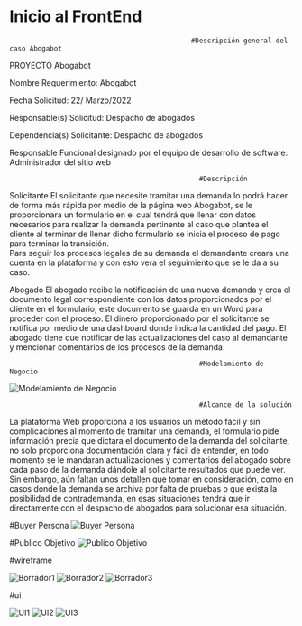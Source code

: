 # Inicio al FrontEnd
                                                 #Descripción general del caso Abogabot
  
   PROYECTO  Abogabot 
   
   Nombre Requerimiento: 
   Abogabot 
   
   Fecha Solicitud: 
   22/ Marzo/2022
   
   Responsable(s) Solicitud: 
   Despacho de abogados 
   
   Dependencia(s) Solicitante: 
   Despacho de abogados 
   
   Responsable Funcional designado por el equipo de desarrollo de software: 
   Administrador del sitio web 

                                                   #Descripción
  Solicitante
     El solicitante que necesite tramitar una demanda lo podrá hacer de forma más rápida por medio de la página web Abogabot, se le proporcionara un formulario en el cual tendrá  que llenar con datos necesarios para realizar la demanda pertinente al caso que plantea el cliente al terminar de llenar dicho formulario se inicia el proceso de pago para terminar la transición.   
Para seguir los procesos legales de su demanda el demandante creara una cuenta en la plataforma y con esto vera el seguimiento que se le da a su caso. 
  
  Abogado
     El abogado recibe la notificación de una nueva demanda y crea el documento legal correspondiente con los datos proporcionados por el cliente en el formulario, este documento se guarda en un Word para proceder con el proceso. 
El dinero proporcionado por el solicitante se notifica por medio de una dashboard donde indica la cantidad del pago. 
El abogado tiene que notificar de las actualizaciones del caso al demandante y mencionar comentarios de los procesos de la demanda.

                                                   #Modelamiento de Negocio
   ![Modelamiento de Negocio](https://user-images.githubusercontent.com/89712396/156656163-f175a843-9f75-4e15-a517-9f4a9b8c0b83.jpg)

                                                   #Alcance de la solución
   La plataforma Web proporciona a los usuarios un método fácil y sin complicaciones al momento de tramitar una demanda, el formulario pide información precia que dictara el documento de la demanda del solicitante, no solo proporciona documentación clara y fácil de entender, en todo momento se le mandaran actualizaciones y comentarios del abogado sobre cada paso de la demanda dándole al solicitante resultados que puede ver.
Sin embargo, aún faltan unos detallen que tomar en consideración, como en casos donde la demanda se archiva por falta de pruebas o que exista la posibilidad de contrademanda, en esas situaciones tendrá que ir directamente con el despacho de abogados para solucionar esa situación.

#Buyer Persona
![Buyer Persona](https://user-images.githubusercontent.com/89712396/156656847-82f96c64-36fd-42e0-b0b6-1540db51790a.jpg)

#Publico Objetivo
![Publico Objetivo](https://user-images.githubusercontent.com/89712396/156656877-8e9f3e18-87bd-404b-a657-67e7976f6afe.jpg)

#wireframe

![Borrador1](https://user-images.githubusercontent.com/89712396/156679720-01f3468a-1013-4692-abfa-45ba567eccf4.jpg)
![Borrador2](https://user-images.githubusercontent.com/89712396/156679723-0c231133-3ccd-4f73-9978-021290ad8307.jpg)
![Borrador3](https://user-images.githubusercontent.com/89712396/156679724-050347ed-ff5d-4e5b-b53b-89e413e1a92a.jpg)


#ui

![UI1](https://user-images.githubusercontent.com/89712396/156679756-ce14c1a1-8bb5-4b7d-99bc-7449d9c0ad7b.jpg)
![UI2](https://user-images.githubusercontent.com/89712396/156679757-26ca0d03-f69c-476d-918a-f3da40ee0b9c.jpg)
![UI3](https://user-images.githubusercontent.com/89712396/156679761-ce5c2d27-a19c-4dcc-901c-ed17babd94d8.jpg)
